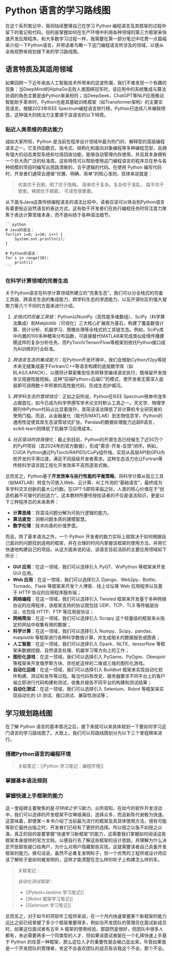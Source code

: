 # Python 语言的学习路线图

在这个系列笔记中，我将陆续整理自己在学习 Python 编程语言及其框架的过程中留下的笔记和代码，目的是掌握如何在生产环境中利用各种领域的第三方框架来快速开发应用程序。和大多数学习过程一样，我需要在第一部分笔记中花费一点篇幅来介绍一下Python语言，并带读者鸟瞰一下这门编程语言所涉及的领域，以便从全局视野来规划接下来的学习路线图。

## 语言特质及其适用领域

如果回顾一下近年来由人工智能技术所带来的这波热潮，我们不难发现一个有趣的现象：当DeepMind的AlphaGo击败人类围棋冠军时，该应用中的系统集成与算法协调的角色主要是由Python来承担的；当DeepSeek、ChatGPT等NLP应用推动智能助手革命时，Python也是其基础训练框架（如Transformer架构）的主要实现语言。根据2023年IEEE Spectrum编程语言排行榜，Python已连续八年蝉联榜首。这种强大的统治力主要源于该语言的以下特质。

### 贴近人类思维的表达能力

诚如大家所知，Python 是当前在程序设计领域中最为热门的、解释型的高级编程语言之一。它支持函数式、指令式、结构化和面向对象编程等多种编程范型，且拥有强大的动态类型系统和垃圾回收功能，能够自动管理内存使用，并且其本身拥有一个巨大而广泛的标准库。这些特性可以帮助使用这门编程语言的程序员在参与各种规模的项目时编写出思路清晰的、合乎逻辑的代码。在使用 Python 编写代码时，开发者们通常会遵循“优雅、明确、简单”的核心准则，具体来说就是：

> 优美优于丑陋。明了优于隐晦。
> 简单优于复杂。复杂优于凌乱。
> 扁平优于嵌套。稀疏优于稠密。
> 可读性很重要。

从下面与Java这类传统编程语言的语法比较中，读者应该可以体会到Python语言有着更贴近自然语言的表达方式，这有助于开发者们在执行编程任务时将注意力聚焦于表达计算思维本身，而不是纠结于各种语法细节。

    ```python
    # Java的语法：
    for(int i=0; i<10; i++) { 
        System.out.println(i);
    } 

    # Python的语法：
    for i in range(10):
        print(i)
    ```

### 在科学计算领域的完善生态

关于Python语言在科学计算领域所建立的“完善生态”，我们可以分全栈式的完备工具链、跨语言生态的集成能力、跨学科生态的渗透能力、以及开源社区的强大凝聚力等几个不同的方面来进行介绍。

1. *全栈式的完备工具链*：Python以NumPy（高性能多维数组）、SciPy（科学算法集成）和Matplotlib（可视化）三大核心扩展库为基石，构建了覆盖数值计算、统计分析、机器学习、图像处理等全栈式的工具链生态。例如，SciPy库中内置的100多种概率分布函数，可直接替代MATLAB来完成类似疫情传播建模这样的复杂分析任务，而PyTorch/TensorFlow等框架则依托Python接口成为AI训练的行业标准。  

2. *跨语言生态的集成能力*：在Python开发环境中，我们会借助Cython/f2py等技术来无缝集成基于Fortran/C++等语言构建的底层数学库（如BLAS/LAPACK），以便将计算密集型任务转移至编译语言执行，既保留开发效率又规避性能短板。这种“前端Python+后端C”的模式，使开发者无需深入底层即可调用数十年积累的高性能代码，形成生态护城河。

3. *跨学科生态的雪球效应*：正如之前所说，Python在IEEE Spectrum榜单中连年占据首位，如今已成为科学界撰写学术论文时默认工具之一。天文学、物理学期刊中Python代码占比显着提升，其简洁语法降低了非计算机专业研究者的使用门槛。而且，从金融量化（取代R/MATLAB）到生物信息学，Python的通用性促使其库生态滚雪球式扩张。Pandas的数据处理能力远超R语言，scikit-learn则降低了机器学习应用成本。  

4. *社区驱动的自我强化*：截止到目前，Python的开源生态已经催生了近50万个的PyPI项目（其2024年的官方数据），形成“需求-开发-反馈”闭环。例如，CUDA Python通过PyTorch/RAPIDS/CuPy组件栈，实现从高层API到GPU内核开发的平滑过渡，满足不同层级开发者需求。这种生态活力也让Fortran等传统科学语言因工程化开发效率不高而逐渐式微。  

总而言之，Python基于**开发效率与执行性能的平衡策略**，将科学计算从孤立工具（如MATLAB）转变为可嵌入Web、云计算、AI工作流的“基础语言”，最终成为多学科交叉创新的最大公约数。在GPT-5即将来临之际，人类的核心价值在于“创造机器不可替代的创造力”。这本教材所要传授给读者的不仅是语法知识，更是以下三种程序员的未来素养：

- **计算思维**：将混沌问题分解为可执行逻辑的能力。
- **算法直觉**：洞察问题本质的建模智慧。
- **数字伦理**：技术向善的价值罗盘。

而且，除了基本语法之外，一个 Python 开发者的能力实际上就取决于如何根据自己面对的问题找到适用的框架，并在合理的时间内掌握该框架的使用方法，并用它快速地构建自己的项目。从这方面来说的话，该语言目前活跃的主要应用领域如下所示：

- **GUI 应用**：在这一领域，我们可以选择引入 PyQT、WxPython 等框架来开发 GUI 应用。
- **Web 应用**：在这一领域，我们可以选择引入 Django、Web2py、Bottle、Tornado、Flask 等框架来开发个人博客、线上论坛等 Web 应用程序以及基于 HTTP 协议的应用程序服务端；
- **网络编程**：在这一领域，我们可以选择引入 Twisted 框架来开发基于多种网络协议的应用程序，该框架支持的协议既包括 UDP、TCP、TLS 等传输层协议，也包括 HTTP、FTP 等应用层协议；
- **网络爬虫**：在这一领域，我们可以选择引入 Scrapy 这个轻量级的框架来从指定的网站中收集有用的数据；
- **科学计算**：在这一领域，我们可以选择引入 Numpy、Scipy、pandas、matplotlib 等框架进行各种科学数值计算，并生成相关的数据报告或图表；
- **人工智能**：在这一领域，我们可以选择引入 Dpark、NLTK、tensorflow 等框架来数据挖掘、自然语言处理、机器学习等方向上的工作；
- **图形化游戏**：在这一领域，我们可以选择引入 PyGame、PyOgre、Obespoir 等框架来开发俄罗斯方块、贪吃蛇这样的二维或三维的图形化游戏。
- **自动化运维**：在这一领域，我们可以选择引入 Buildbot 框架来实现自动化软件构建、测试和发布等过程。每当代码有改变，服务器要求不同平台上的客户端立即进行代码构建和测试，收集并报告不同平台的构建和测试结果；
- **自动化测试**：在这一领域，我们可以选择引入 Selenium、Robot 等框架来实现自动化的 UI 测试、接口测试、兼容性测试等；

## 学习规划路线图

在了解 Python 语言的基本情况之后，接下来就可以来具体规划一下要如何学习这门语言的学习路线图了。大致上，我们可以将路线图划分为以下三个里程碑来进行。

### 搭建Python语言的编程环境

> 关联笔记：[[Python 学习笔记：编程环境]]

### 掌握基本语法规则

### 掌握快速上手框架的能力

这一里程碑主要聚焦的是*可持续之学习能力*。众所周知，在如今的软件开发活动中，我们可以选择的开发框架不仅琳琅满目，选择众多，而且新陈代谢极为快速。这意味着，即使某一本书介绍了当前最为流行的框架及其具体使用方法，很有可能等到它最终出版之时，开发者们已经有了更好的选择。所以授之以鱼不如授之以渔，真正的目的是要掌握“快速学习新框架”的能力，这需要我们掌握如何阅读这些框架本身提供的官方文档，以便自行去了解这些框架的设计思路，并理解为什么决定开放那些接口给用户，为什么对用户隐藏那些实现。这就需要读者自己具备开发框架的能力。换句话说，虽然不必重复发明轮子，但一个优秀的工程师或设计师应该了解轮子是如何被发明的，这样才能清楚在怎么样的轮子上构建怎么样的车。

> 关联笔记：
>
> *自动化测试框架*：
>
> - [[Pytest+Jenkins 学习笔记]]
> - [[Robot 框架学习笔记]]
> - [[Selenium 学习笔记]]

总而言之，对于如今的项软件工程师来说，在一个月内快速掌握某个新框架的能力远比之前已经掌握了多少个框架重要得多，例如当开发团队的管理员在面试新成员时，如果这位面试者有五年 A 框架的使用经验，那固然是很好，但团队中很多人都有，未必需要再多一个同类型的人才、但如果该面试者能在一个礼拜快速上手基于 Python 的任意一种框架，那么这位人才的重要性就会被凸显出来。毕竟如果我是一个开发团队的管理者，肯定不会喜欢团队的成员告诉我这个不会，那个不会。
